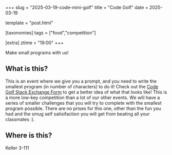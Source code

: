 +++
slug = "2025-03-19-code-mini-golf"
title = "Code Golf"
date = 2025-03-19

template = "post.html"

[taxonomies]
tags = ["food","competition"]

[extra]
ztime = "19:00"
+++

Make small programs with us!


<!-- more -->

## What is this?

This is an event where we give you a prompt, and you need to write the smallest program (in number of characters) to do it!
Check out the [Code Golf Stack Exchange Form](https://codegolf.stackexchange.com/) to get a better idea of what that looks like!
This is a more low-key competition than a lot of our other events. We will have a series of smaller challenges that you will try to complete with the smallest program possible.
There are no prises for this one, other than the fun you had and the smug self satisifaction you will get from beating all your classmates :).


## Where is this?

Keller 3-111
